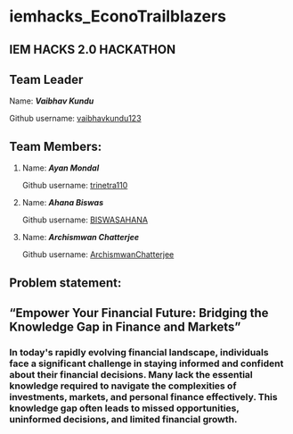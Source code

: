 # iemhacks_EconoTrailblazers
## IEM HACKS 2.0 HACKATHON


## Team Leader 

Name: **_Vaibhav Kundu_**

  Github username: [vaibhavkundu123](https://github.com/vaibhavkundu123)

## Team Members:
1. Name: **_Ayan Mondal_**
   
   Github username: [trinetra110](https://github.com/trinetra110)
2. Name: **_Ahana Biswas_**

   Github username: [BISWASAHANA](https://github.com/BISWASAHANA)
3. Name: **_Archismwan Chatterjee_**

   Github username: [ArchismwanChatterjee](https://github.com/ArchismwanChatterjee)

## Problem statement: 

<h2>“Empower Your Financial Future: Bridging the Knowledge Gap in Finance and Markets”</h2>
<p><h3>
In today's rapidly evolving financial landscape, individuals face a significant challenge in staying informed and confident about their financial decisions. Many lack the essential knowledge required to navigate the complexities of investments, markets, and personal finance effectively. This knowledge gap often leads to missed opportunities, uninformed decisions, and limited financial growth.
</h3></p>
